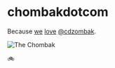 chombakdotcom
=============

Because [we](https://github.com/andrewsardone/chombakdotcom/contributors) [love](http://chombak.com/wx/) [@cdzombak](https://github.com/cdzombak).

![The Chombak](http://f.cl.ly/items/0S2Y1y473c1p0y3j3C3J/c44cce1d3a80aa3ee3da48d91985f3ba.png)

:bike:
